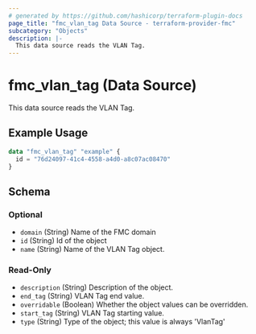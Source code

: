 ```yaml
---
# generated by https://github.com/hashicorp/terraform-plugin-docs
page_title: "fmc_vlan_tag Data Source - terraform-provider-fmc"
subcategory: "Objects"
description: |-
  This data source reads the VLAN Tag.
---
```


# fmc_vlan_tag (Data Source)

This data source reads the VLAN Tag.

## Example Usage

```terraform
data "fmc_vlan_tag" "example" {
  id = "76d24097-41c4-4558-a4d0-a8c07ac08470"
}
```

<!-- schema generated by tfplugindocs -->
## Schema

### Optional

- `domain` (String) Name of the FMC domain
- `id` (String) Id of the object
- `name` (String) Name of the VLAN Tag object.

### Read-Only

- `description` (String) Description of the object.
- `end_tag` (String) VLAN Tag end value.
- `overridable` (Boolean) Whether the object values can be overridden.
- `start_tag` (String) VLAN Tag starting value.
- `type` (String) Type of the object; this value is always 'VlanTag'
